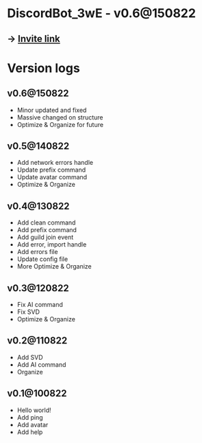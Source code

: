 # DiscordBot_3wE - v0.6@150822

## -> [Invite link](https://discord.com/api/oauth2/authorize?client_id=1006591332204154951&permissions=8&scope=bot%20applications.commands)

# Version logs
## v0.6@150822
- Minor updated and fixed
- Massive changed on structure
- Optimize & Organize for future

## v0.5@140822
- Add network errors handle
- Update prefix command
- Update avatar command
- Optimize & Organize

## v0.4@130822
- Add clean command
- Add prefix command
- Add guild join event
- Add error, import handle
- Add errors file
- Update config file
- More Optimize & Organize

## v0.3@120822
- Fix AI command
- Fix SVD
- Optimize & Organize

## v0.2@110822
- Add SVD
- Add AI command
- Organize

## v0.1@100822
- Hello world!
- Add ping
- Add avatar
- Add help